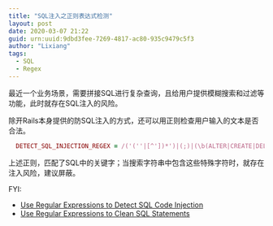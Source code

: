 ```yaml
---
title: "SQL注入之正则表达式检测"
layout: post
date: 2020-03-07 21:22
guid: urn:uuid:9dbd3fee-7269-4817-ac80-935c9479c5f3
author: "Lixiang"
tags:
  - SQL
  - Regex
---
```


最近一个业务场景，需要拼接SQL进行复杂查询，且给用户提供模糊搜索和过滤等功能，此时就存在SQL注入的风险。

除开Rails本身提供的防SQL注入的方式，还可以用正则检查用户输入的文本是否合法。

```ruby
  DETECT_SQL_INJECTION_REGEX = /('(''|[^'])*')|(;)|(\b(ALTER|CREATE|DELETE|DROP|EXEC(UTE){0,1}|INSERT( +INTO){0,1}|MERGE|SELECT|UPDATE|UNION( +ALL){0,1})\b)/i
```

上述正则，匹配了SQL中的关键字；当搜索字符串中包含这些特殊字符时，就存在注入风险，建议屏蔽。

FYI:
- [Use Regular Expressions to Detect SQL Code Injection](https://larrysteinle.com/2011/02/20/use-regular-expressions-to-detect-sql-code-injection/)
- [Use Regular Expressions to Clean SQL Statements](https://larrysteinle.com/2011/02/09/use-regular-expressions-to-clean-sql-statements/)
